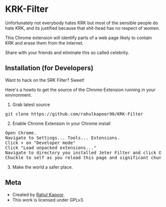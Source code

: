 # KRK-Filter

Unfortunately not everybody hates KRK but most of the sensible people do hate KRK, and its justified because that shit-head has no respect of women.

This Chrome extension will identify parts of a web page likely to contain KRK and erase them from the Internet. 

Share with your friends and eliminate this so called celebrity.

Installation (for Developers)
-------------------------
Want to hack on the SRK Filter?  Sweet!

Here's a howto to get the source of the Chrome Extension running in your environment.

1) Grab latest source
<pre>
git clone https://github.com/rahulkapoor90/KRK-Filter
</pre>

2) Enable Chrome Extension in your Chrome install
<pre>
Open Chrome.
Navigate to Settings... Tools... Extensions.
Click + on "Developer mode"
Click "Load unpacked extensions..."
Navigate to directory you installed Jeter Filter and click Open.
Chuckle to self as you reload this page and significant chunks of it suddenly disappear.
</pre>

3) Make the world a safer place.


Meta
-------------------------

* Created by [Rahul Kapoor](http://github.com/rahulkapoor90).
* This work is licensed under GPLv3.
